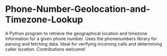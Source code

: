 # Phone-Number-Geolocation-and-Timezone-Lookup
A Python program to retrieve the geographical location and timezone information for a given phone number. Uses the phonenumbers library for parsing and fetching data. Ideal for verifying incoming calls and determining caller location. Contributions welcome!
